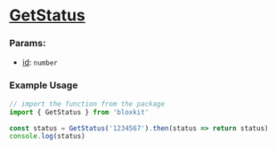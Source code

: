 # [GetStatus](#example-usage)

### Params:

- <u>id</u>: `number`

### Example Usage

```js
// import the function from the package
import { GetStatus } from 'bloxkit'

const status = GetStatus('1234567').then(status => return status)
console.log(status)
```
